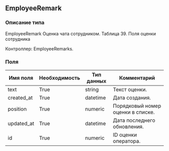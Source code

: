 ## EmployeeRemark
### Описание типа
EmployeeRemark
Оценка чата сотрудником.
Таблица 39. Поля оценки сотрудника

Контроллер: EmployeeRemarks.
### Поля
| Имя поля | Необходимость | Тип данных | Комментарий |
|---|---|---|---|
|text|True|string|Текст оценки.<br/>|
|created_at|True|datetime|Дата создания.<br/>|
|position|True|numeric|Порядковый номер оценки в списке.<br/>|
|updated_at|True|datetime|Дата последнего обновления.<br/>|
|id|True|numeric|ID оценки оператора.<br/>|
